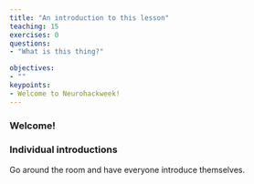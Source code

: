 ```yaml
---
title: "An introduction to this lesson"
teaching: 15
exercises: 0
questions:
- "What is this thing?"

objectives:
- ""
keypoints:
- Welcome to Neurohackweek!
---
```


### Welcome!



### Individual introductions

Go around the room and have everyone introduce themselves.
